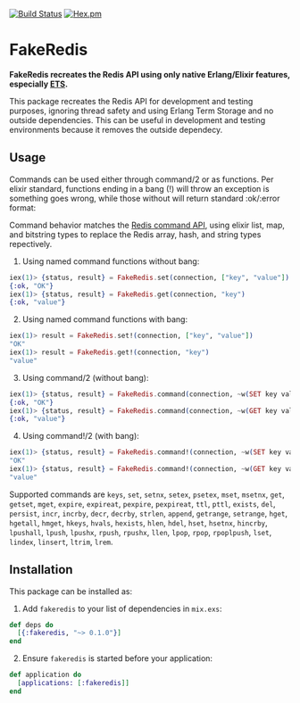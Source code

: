 [![Build Status](https://travis-ci.org/roryqueue/fakeredis.svg)](https://travis-ci.org/roryqueue/fakeredis)
[![Hex.pm](https://img.shields.io/hexpm/v/fakeredis.svg)](https://hex.pm/packages/fakeredis)


# FakeRedis

**FakeRedis recreates the Redis API using only native Erlang/Elixir features, especially [ETS](http://erlang.org/doc/man/ets.html#lookup_element-3).**

This package recreates the Redis API for development and testing purposes, ignoring thread safety and using Erlang Term Storage and no outside dependencies. This can be useful in development and testing environments because it removes the outside dependecy.

## Usage

Commands can be used either through command/2 or as functions. Per elixir standard, functions ending in a bang (!) will throw an exception is something goes wrong, while those without will return standard :ok/:error format:


Command behavior matches the [Redis command API](https://redis.io/commands/), using elixir list, map, and bitstring types to replace the Redis array, hash, and string types repectively.

  1. Using named command functions without bang:

```elixir
iex(1)> {status, result} = FakeRedis.set(connection, ["key", "value"])
{:ok, "OK"}
iex(1)> {status, result} = FakeRedis.get(connection, "key")
{:ok, "value"}
```

  2. Using named command functions with bang:

```elixir
iex(1)> result = FakeRedis.set!(connection, ["key", "value"])
"OK"
iex(1)> result = FakeRedis.get!(connection, "key")
"value"
```

  3. Using command/2 (without bang):

```elixir
iex(1)> {status, result} = FakeRedis.command(connection, ~w(SET key value))
{:ok, "OK"}
iex(1)> {status, result} = FakeRedis.command(connection, ~w(GET key value))
{:ok, "value"}
```

  4. Using command!/2 (with bang):

```elixir
iex(1)> {status, result} = FakeRedis.command!(connection, ~w(SET key value))
"OK"
iex(1)> {status, result} = FakeRedis.command!(connection, ~w(GET key value))
"value"
```

Supported commands are `keys`, `set`, `setnx`, `setex`, `psetex`, `mset`, `msetnx`, `get`, `getset`, `mget`, `expire`, `expireat`, `pexpire`, `pexpireat`, `ttl`, `pttl`, `exists`, `del`, `persist`, `incr`, `incrby`, `decr`, `decrby`, `strlen`, `append`, `getrange`, `setrange`, `hget`, `hgetall`, `hmget`, `hkeys`, `hvals`, `hexists`, `hlen`, `hdel`, `hset`, `hsetnx`, `hincrby`, `lpushall`, `lpush`, `lpushx`, `rpush`, `rpushx`, `llen`, `lpop`, `rpop`, `rpoplpush`, `lset`, `lindex`, `linsert`, `ltrim`, `lrem`.

## Installation

This package can be installed as:

  1. Add `fakeredis` to your list of dependencies in `mix.exs`:

```elixir
def deps do
  [{:fakeredis, "~> 0.1.0"}]
end
```

  2. Ensure `fakeredis` is started before your application:

```elixir
def application do
  [applications: [:fakeredis]]
end
```

